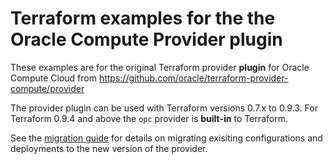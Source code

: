 Terraform examples for the the Oracle Compute Provider plugin
=============================================================

These examples are for the original Terraform provider **plugin** for Oracle Compute Cloud from https://github.com/oracle/terraform-provider-compute/provider

The provider plugin can be used with Terraform versions 0.7.x to 0.9.3. For Terraform 0.9.4 and above the `opc` provider is **built-in** to Terraform.

See the [migration guide](../../MIGRATION.md) for details on migrating exisiting configurations and deployments to the new version of the provider.
